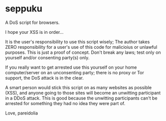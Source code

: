 # seppuku
A DoS script for browsers.

I hope your XSS is in order...

It is the user's responsibility to use this script wisely;
 The author takes ZERO responsibility for a user's use of
 this code for malicioius or unlawful purposes. This is
 just a proof of concept.
Don't break any laws; test only on yourself and/or
 consenting party(s) only.
 
If you really want to get arrested use this yourself
 on your home computer/server on an unconsenting 
 party; there is no proxy or Tor support, the DoS
 attack is in the clear.
 
A smart person would stick this script on as many
 websites as possible (XSS), and anyone going to those
 sites will become an unwitting participant in a DDoS
 attack. 
 This is good because the unwitting participants can't
  be arrested for something they had no idea they were
  part of.
  
  Love,
  pareidolia
